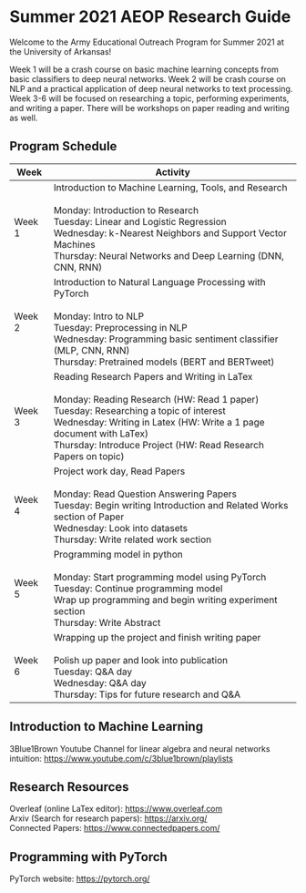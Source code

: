 # Summer 2021 AEOP Research Guide
Welcome to the Army Educational Outreach Program for Summer 2021 at the University of Arkansas!

Week 1 will be a crash course on basic machine learning concepts from basic classifiers to deep neural networks. Week 2 will be crash course on NLP and a practical application of deep neural networks to text processing. Week 3-6 will be focused on researching a topic, performing experiments, and writing a paper. There will be workshops on paper reading and writing as well. 

## Program Schedule
| Week  | Activity |
| ------------- | ------------- |
| Week 1  | Introduction to Machine Learning, Tools, and Research <br><br> Monday: Introduction to Research <br> Tuesday: Linear and Logistic Regression <br> Wednesday: k-Nearest Neighbors and Support Vector Machines <br> Thursday: Neural Networks and Deep Learning (DNN, CNN, RNN)|
| Week 2 | Introduction to Natural Language Processing with PyTorch <br><br> Monday: Intro to NLP <br> Tuesday: Preprocessing in NLP <br> Wednesday: Programming basic sentiment classifier (MLP, CNN, RNN) <br> Thursday: Pretrained models (BERT and BERTweet) |
| Week 3 | Reading Research Papers and Writing in LaTex <br><br> Monday: Reading Research (HW: Read 1 paper) <br> Tuesday: Researching a topic of interest <br> Wednesday: Writing in Latex (HW: Write a 1 page document with LaTex) <br> Thursday: Introduce Project (HW: Read Research Papers on topic) |
| Week 4 | Project work day, Read Papers <br><br> Monday: Read Question Answering Papers <br> Tuesday: Begin writing Introduction and Related Works section of Paper <br> Wednesday: Look into datasets <br> Thursday: Write related work section |
| Week 5 | Programming model in python <br><br> Monday: Start programming model using PyTorch <br> Tuesday: Continue programming model <br> Wrap up programming and begin writing experiment section <br> Thursday: Write Abstract |
| Week 6 | Wrapping up the project and finish writing paper <br><br> Polish up paper and look into publication <br> Tuesday: Q&A day <br> Wednesday: Q&A day <br> Thursday: Tips for future research and Q&A |



## Introduction to Machine Learning
3Blue1Brown Youtube Channel for linear algebra and neural networks intuition: https://www.youtube.com/c/3blue1brown/playlists


## Research Resources
Overleaf (online LaTex editor): https://www.overleaf.com <br>
Arxiv (Search for research papers): https://arxiv.org/ <br>
Connected Papers: https://www.connectedpapers.com/


## Programming with PyTorch
PyTorch website: https://pytorch.org/

